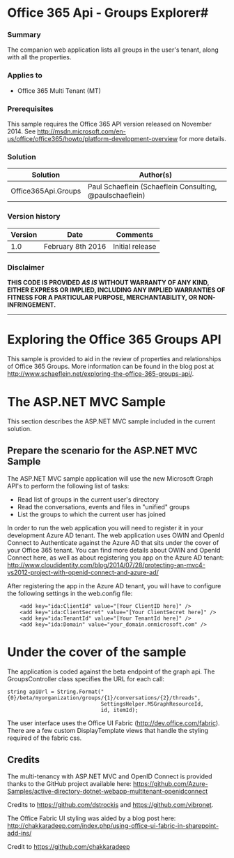 # Office 365 Api - Groups Explorer#

### Summary ###
The companion web application lists all groups in the user's tenant, along with all the properties.

### Applies to ###
-  Office 365 Multi Tenant (MT)

### Prerequisites ###
This sample requires the Office 365 API version released on November 2014. See http://msdn.microsoft.com/en-us/office/office365/howto/platform-development-overview for more details.

### Solution ###
Solution | Author(s)
---------|----------
Office365Api.Groups | Paul Schaeflein (Schaeflein Consulting, @paulschaeflein)

### Version history ###
Version  | Date | Comments
---------| -----| --------
1.0  | February 8th 2016 | Initial release

### Disclaimer ###
**THIS CODE IS PROVIDED *AS IS* WITHOUT WARRANTY OF ANY KIND, EITHER EXPRESS OR IMPLIED, INCLUDING ANY IMPLIED WARRANTIES OF FITNESS FOR A PARTICULAR PURPOSE, MERCHANTABILITY, OR NON-INFRINGEMENT.**


----------

# Exploring the Office 365 Groups API #
This sample is provided to aid in the review of properties and relationships of Office 365 Groups.
More information can be found in the blog post at http://www.schaeflein.net/exploring-the-office-365-groups-api/.



# The ASP.NET MVC Sample #
This section describes the ASP.NET MVC sample included in the current solution.

## Prepare the scenario for the ASP.NET MVC Sample ##
The ASP.NET MVC sample application will use the new Microsoft Graph API's to perform the following list of tasks:

-  Read list of groups in the current user's directory
-  Read the conversations, events and files in "unified" groups
-  List the groups to which the current user has joined

In order to run the web application you will need to register it in your development Azure AD tenant.
The web application uses OWIN and OpenId Connect to Authenticate against the Azure AD that sits under the cover of your Office 365 tenant.
You can find more details about OWIN and OpenId Connect here, as well as about registering you app on the Azure AD tenant: http://www.cloudidentity.com/blog/2014/07/28/protecting-an-mvc4-vs2012-project-with-openid-connect-and-azure-ad/ 

After registering the app in the Azure AD tenant, you will have to configure the following settings in the web.config file:

		<add key="ida:ClientId" value="[Your ClientID here]" />
		<add key="ida:ClientSecret" value="[Your ClientSecret here]" />
		<add key="ida:TenantId" value="[Your TenantId here]" />
		<add key="ida:Domain" value="your_domain.onmicrosoft.com" />

# Under the cover of the sample #
The application is coded against the beta endpoint of the graph api. The GroupsController class specifies the URL for each call:

```
string apiUrl = String.Format("{0}/beta/myorganization/groups/{1}/conversations/{2}/threads", 
                              SettingsHelper.MSGraphResourceId, 
                              id, itemId);
```

The user interface uses the Office UI Fabric (http://dev.office.com/fabric). There are a few custom DisplayTemplate views that handle the styling required of the fabric css.

## Credits ##
The multi-tenancy with ASP.NET MVC and OpenID Connect is provided thanks to the GitHub project available here:
https://github.com/Azure-Samples/active-directory-dotnet-webapp-multitenant-openidconnect

Credits to https://github.com/dstrockis and https://github.com/vibronet.

The Office Fabric UI styling was aided by a blog post here: http://chakkaradeep.com/index.php/using-office-ui-fabric-in-sharepoint-add-ins/

Credit to https://github.com/chakkaradeep
